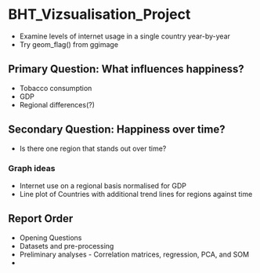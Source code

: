 # BHT_Vizsualisation_Project

- Examine levels of internet usage in a single country year-by-year
- Try geom_flag() from ggimage

## Primary Question: What influences happiness?
- Tobacco consumption
- GDP
- Regional differences(?)

## Secondary Question: Happiness over time?
- Is there one region that stands out over time?

### Graph ideas
- Internet use on a regional basis normalised for GDP
- Line plot of Countries with additional trend lines for regions against time

## Report Order
- Opening Questions
- Datasets and pre-processing
- Preliminary analyses - Correlation matrices, regression, PCA, and SOM
- 
